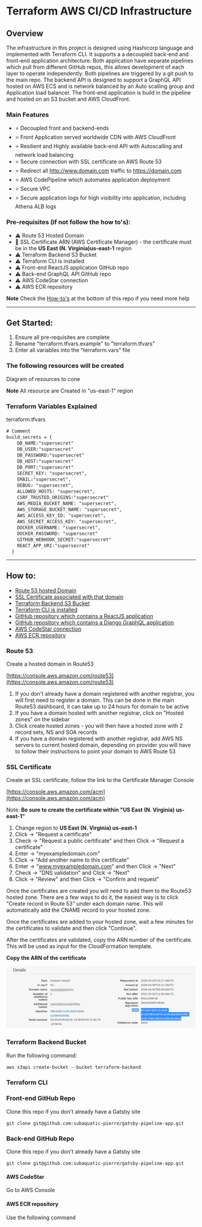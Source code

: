 # Terraform AWS CI/CD Infrastructure

## Overview

The infrastructure in this project is designed using Hashicorp language and implemented with Terraform CLI. It supports a a decoupled back-end and front-end application architecture. Both application have separate pipelines which pull from different GitHub repos, this allows development of each layer to operate independently. Both pipelines are triggered by a git push to the main repo. The backend API is designed to support a GraphQL API hosted on AWS ECS and is network balanced by an Auto scalling group and Application load balancer. The front-end application is build in the pipeline and hosted on an S3 bucket and AWS CloudFront.

### Main Features

- :star: Decoupled front and backend-ends
- :star: Front Application served worldwide CDN with AWS CloudFront
- :star: Resilient and Highly available back-end API with Autoscalling and network load balancing
- :star: Secure connection with SSL certificate on AWS Route 53
- :star: Redirect all http://www.domain.com traffic to https://domain.com
- :star: AWS CodePipeline which automates application deployment
- :star: Secure VPC
- :star: Secure application logs for high visibility into application, including Athena ALB logs

### Pre-requisites (if not follow the how to's):

- :warning: Route 53 Hosted Domain
- :rotating_light: SSL Certificate ARN (AWS Certificate Manager) - the certificate must be in the **US East (N. Virginia)us-east-1** region
- :warning: Terraform Backend S3 Bucket
- :warning: Terraform CLI is installed
- :warning: Front-end ReactJS application GitHub repo
- :warning: Back-end GraphQL API GitHub repo
- :warning: AWS CodeStar connection
- :warning: AWS ECR repository

**Note**
Check the [How-to's](#how-to) at the bottom of this repo if you need more help

---

## Get Started:

1. Ensure all pre-requisites are complete
2. Rename "terraform.tfvars.example" to "terraform.tfvars"
3. Enter all variables into the "terraform.vars" file

### The following resources will be created

Diagram of resources to cone

**Note**
All resource are Created in "us-east-1" region

### Terraform Variables Explained

terraform.tfvars

```hcl
# Comment
build_secrets = {
    DB_NAME:"supersecret"
    DB_USER:"supersecret"
    DB_PASSWORD:"supersecret"
    DB_HOST:"supersecret"
    DB_PORT:"supersecret"
    SECRET_KEY: "supersecret",
    EMAIL:"supersecret",
    DEBUG: "supersecret",
    ALLOWED_HOSTS: "supersecret",
    CSRF_TRUSTED_ORIGINS:"supersecret"
    AWS_MEDIA_BUCKET_NAME: "supersecret",
    AWS_STORAGE_BUCKET_NAME: "supersecret",
    AWS_ACCESS_KEY_ID: "supersecret",
    AWS_SECRET_ACCESS_KEY: "supersecret",
    DOCKER_USERNAME: "supersecret",
    DOCKER_PASSWORD: "supersecret"
    GITHUB_WEBHOOK_SECRET:"supersecret"
    REACT_APP_URI:"supersecret"
  }
```

---

## How to:

- [Route 53 hosted Domain](#route-53)
- [SSL Certificate associated with that domain](#ssl-certificate)
- [Terraform Backend S3 Bucket](#terraform-bucket)
- [Terraform CLI is installed](#terraform-cli)
- [GitHub repository which contains a ReactJS application](#front-end-github-repo)
- [GitHub repository which contains a Django GraphQL application](#back-end-github-repo)
- [AWS CodeStar connection](#aws-codestar)
- [AWS ECR repository](#aws-ecr-repository)

### Route 53

Create a hosted domain in Route53

[https://console.aws.amazon.com/route53](https://console.aws.amazon.com/route53)

1. If you don't already have a domain registered with another registrar, you will first need to register a domain. This can be done in the main Route53 dashboard, it can take up to 24 hours for domain to be active
2. If you have a domain hosted with another registrar, click on "Hosted zones" on the sidebar
3. Click create hosted zones - you will then have a hosted zone with 2 record sets, NS and SOA records
4. If you have a domain registered with another registrar, add AWS NS servers to current hosted domain, depending on provider you will have to follow their instructions to point your domain to AWS Route 53

### SSL Certificate

Create an SSL certificate, follow the link to the Certificate Manager Console

[https://console.aws.amazon.com/acm](https://console.aws.amazon.com/acm)

Note: **Be sure to create the certificate within "US East (N. Virginia) us-east-1"**

1. Change region to **US East (N. Virginia) us-east-1**
2. Click -> "Request a certificate"
3. Check -> "Request a public certificate" and then Click -> "Request a certificate"
4. Enter -> "myexampledomain.com"
5. Click -> "Add another name to this certificate"
6. Enter -> "www.myexampledomain.com" and then Click -> "Next"
7. Check -> "DNS validation" and Click -> "Next"
8. Click -> "Review" and then Click -> "Confirm and request"

Once the certificates are created you will need to add them to the Route53 hosted zone. There are a few ways to do it, the easiest way is to click "Create record in Route 53" under each domain name. This will automatically add the CNAME record to your hosted zone.

Once the certificates are added to your hosted zone, wait a few minutes for the certificates to validate and then click "Continue".

After the certificates are validated, copy the ARN number of the certificate. This will be used as input for the CloudFormation template.

**Copy the ARN of the certificate**

![Certificate ARN](readme/certificate_ARN.png)

### Terraform Backend Bucket

Run the following command:

    aws s3api create-bucket --bucket terraform-backend

### Terraform CLI

### Front-end GitHub Repo

Clone this repo if you don't already have a Gatsby site

    git clone git@github.com:subaquatic-pierre/gatsby-pipeline-app.git

### Back-end GitHub Repo

Clone this repo if you don't already have a Gatsby site

    git clone git@github.com:subaquatic-pierre/gatsby-pipeline-app.git

#### AWS CodeStar

Go to AWS Console

#### AWS ECR repository

Use the following command
